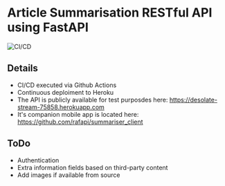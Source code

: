 # Article Summarisation RESTful API using FastAPI 

![CI/CD](https://github.com/rafapi/fastapi_text_sum/workflows/Continuous%20Integration%20and%20Delivery/badge.svg?branch=master)

## Details
* CI/CD executed via Github Actions
* Continuous deploiment to Heroku
* The API is publicly available for test purposdes here: https://desolate-stream-75858.herokuapp.com
* It's companion mobile app is located here: https://github.com/rafapi/summariser_client

## ToDo
* Authentication
* Extra information fields based on third-party content
* Add images if available from source
